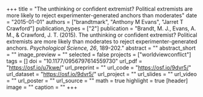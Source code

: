 +++
title = "The unthinking or confident extremist? Political extremists are more likely to reject experimenter-generated anchors than moderates"
date = "2015-01-01"
authors = ["brandtmark", "Anthony M Evans", "Jarret T Crawford"]
publication_types = ["2"]
publication = "Brandt, M. J., Evans, A. M., & Crawford, J. T. (2015). The unthinking or confident extremist? Political extremists are more likely than moderates to reject experimenter-generated anchors. *Psychological Science, 26*, 189-202."
abstract = ""
abstract_short = ""
image_preview = ""
selected = false
projects = ["worldviewconflict"]
tags = []
doi = "10.1177/0956797614559730"
url_pdf = "https://osf.io/u7kwe/"
url_preprint = ""
url_code = "https://osf.io/9dvr5/"
url_dataset = "https://osf.io/9dvr5/"
url_project = ""
url_slides = ""
url_video = ""
url_poster = ""
url_source = ""
math = true
highlight = true
[header]
image = ""
caption = ""
+++
